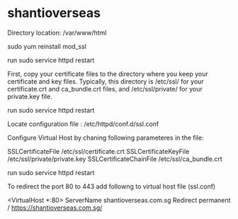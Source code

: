 # shantioverseas

Directory location: /var/www/html

sudo yum reinstall mod_ssl

run sudo service httpd restart

First, copy your certificate files to the directory where you keep your certificate and key files. Typically, this directory is /etc/ssl/ for your certificate.crt and ca_bundle.crt files, and /etc/ssl/private/ for your private.key file.

run sudo service httpd restart

Locate configuration file : /etc/httpd/conf.d/ssl.conf

Configure Virtual Host by chaning following parameteres in the file:

SSLCertificateFile       /etc/ssl/certificate.crt
SSLCertificateKeyFile    /etc/ssl/private/private.key
SSLCertificateChainFile  /etc/ssl/ca_bundle.crt

run sudo service httpd restart

To redirect the port 80 to 443 add followng to virtual host file (ssl.conf)

<VirtualHost *:80>
ServerName shantioverseas.com.sg
   Redirect permanent / https://shantioverseas.com.sg/
</VirtualHost>
